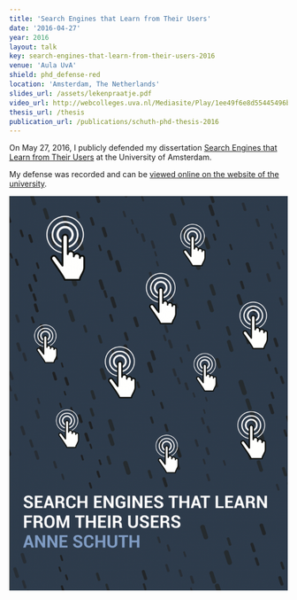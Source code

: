 ```yaml
---
title: 'Search Engines that Learn from Their Users'
date: '2016-04-27'
year: 2016
layout: talk
key: search-engines-that-learn-from-their-users-2016
venue: 'Aula UvA'
shield: phd_defense-red
location: 'Amsterdam, The Netherlands'
slides_url: /assets/lekenpraatje.pdf
video_url: http://webcolleges.uva.nl/Mediasite/Play/1ee49f6e8d55445496b574b5df73fd3d1d
thesis_url: /thesis
publication_url: /publications/schuth-phd-thesis-2016
---
```


On May 27, 2016, I publicly defended my
dissertation [Search Engines that Learn from Their Users](/publications/schuth-phd-thesis-2016) at the University of
Amsterdam.

My defense was recorded and can
be [viewed online on the website of the university](http://webcolleges.uva.nl/Mediasite/Play/1ee49f6e8d55445496b574b5df73fd3d1d).

[![Thesis Cover](/assets/thesis-cover-1-725x1024.png)](/publications/schuth-phd-thesis-2016)
